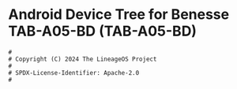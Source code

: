 # Android Device Tree for Benesse TAB-A05-BD (TAB-A05-BD)

```
#
# Copyright (C) 2024 The LineageOS Project
#
# SPDX-License-Identifier: Apache-2.0
#
```
